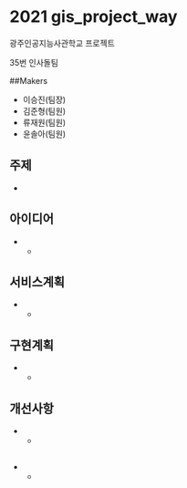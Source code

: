 # 2021 gis_project_way

광주인공지능사관학교 프로젝트

35번 인사돌팀

##Makers
* 이승진(팀장)
* 김준형(팀원)
* 류재원(팀원)
* 윤솔아(팀원)

## 주제
* 

## 아이디어
* -

## 서비스계획
* -

## 구현계획
* -

## 개선사항
* -

##
* -
